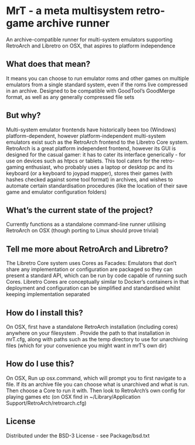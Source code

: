 MrT - a meta multisystem retro-game archive runner
==================================================

An archive-compatible runner for multi-system emulators supporting RetroArch and Libretro on OSX, that aspires to platform independence

## What does that mean?

It means you can choose to run emulator roms and other games on multiple emulators from a single standard system, even if the roms live compressed in an archive.  Designed to be compatible with GoodTool’s GoodMerge format, as well as any generally compressed file sets

## But why?

Multi-system emulator frontends have historically been too (Windows) platform-dependent, however platform-independent multi-system emulators exist such as the RetroArch frontend to the Libretro Core system. RetroArch is a great platform independent frontend, however its GUI is designed for the casual gamer: it has to cater its interface generically - for use on devices such as htpcs or tablets. This tool caters for the retro-gaming enthusiast, who probably uses a laptop or desktop pc and its keyboard (or a keyboard to joypad mapper), stores their games (with hashes checked against some tool format) in archives, and wishes to automate certain standardisation procedures (like the location of their save game and emulator configuration folders)

## What’s the current state of the project?

Currently functions as a standalone command-line runner utilising RetroArch on OSX (though porting to Linux should prove trivial)

## Tell me more about RetroArch and Libretro?

The Libretro Core system uses Cores as Facades: Emulators that don’t share any implementation or configuration are packaged so they can present a standard API, which can be run by code capable of running such Cores. Libretro Cores are conceptually similar to Docker’s containers in that deployment and configuration can be simplified and standardised whilst keeping implementation separated

## How do I install this?

On OSX, first have a standalone RetroArch installation (including cores) anywhere on your filesystem . Provide the path to that installation in mrT.cfg, along with paths such as the temp directory to use for unarchiving files (which for your convenience you might want in mrT’s own dir)

## How do I use this?

On OSX, Run up osx.command, which will prompt you to first navigate to a file. If its an archive file you can choose what is unarchived and what is run. Then choose a Core to run it with. Then look to RetroArch’s own config for playing games etc (on OSX find in
~/Library/Application Support/RetroArch/retroarch.cfg)

## License

Distributed under the BSD-3 License - see Package/bsd.txt